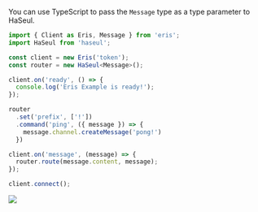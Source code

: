 You can use TypeScript to pass the `Message` type as a type parameter to HaSeul.

```typescript
import { Client as Eris, Message } from 'eris';
import HaSeul from 'haseul';

const client = new Eris('token');
const router = new HaSeul<Message>();

client.on('ready', () => {
  console.log('Eris Example is ready!');
});

router
  .set('prefix', ['!'])
  .command('ping', ({ message }) => {
    message.channel.createMessage('pong!')
  })

client.on('message', (message) => {
  router.route(message.content, message);
});

client.connect();
```

![](media://intellisense.png)
